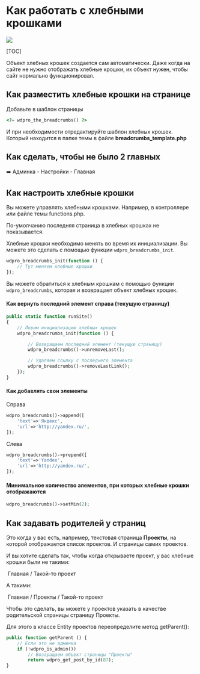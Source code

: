 # Как работать с хлебными крошками

[![](http://img.youtube.com/vi/7xEYpWbzdII/0.jpg)](http://www.youtube.com/watch?v=7xEYpWbzdII "")

[TOC]

Объект хлебных крошек создается сам автоматически. Даже когда на сайте не нужно отображать хлебные крошки, их объект нужен, чтобы сайт нормально функционировал.



## Как разместить хлебные крошки на странице

Добавьте в шаблон страницы

```php
<?= wdpro_the_breadcrumbs() ?>
```

И при необходимости отредактируйте шаблон хлебных крошек. Который находится в папке темы в файле **breadcrumbs_template.php**



## Как сделать, чтобы не было 2 главных

:arrow_right: Админка - Настройки - Главная



## Как настроить хлебные крошки

Вы можете управлять хлебными крошками. Например, в контроллере или файле темы functions.php.

По-умолчанию последняя страница в хлебных крошках не показывается.

Хлебные крошки необходимо менять во время их инициализации. Вы можете это сделать с помощью функции `wdpro_breadcrumbs_init`. 

```php
wdpro_breadcrumbs_init(function () {
	// Тут меняем хлебные крошки
});
```

Вы можете обратиться к хлебным крошкам с помощью функции `wdpro_breadcrumbs`, которая и возвращает объект хлебных крошек.



#### Как вернуть последний элемент справа (текущую страницу)

```php
public static function runSite()
{
    // Ловим инициализацию хлебных крошек
    wdpro_breadcrumbs_init(function () {

        // Возвращаем последний элемент (текущую страницу)
        wdpro_breadcrumbs()->unremoveLast();

        // Удаляем ссылку с последнего элемента
        wdpro_breadcrumbs()->removeLastLink();
    });
}
```



#### Как добавлять свои элементы

Справа

```php
wdpro_breadcrumbs()->append([
    'text'=>'Яндекс',
    'url'=>'http://yandex.ru/',
]);
```

Слева

```php
wdpro_breadcrumbs()->prepend([
    'text'=>'Yandex',
    'url'=>'http://yandex.ru/',
]);
```



#### Минимальное количество элементов, при которых хлебные крошки отображаются

```php
wdpro_breadcrumbs()->setMin(2);
```



## Как задавать родителей у страниц

Это когда у вас есть, например, текстовая страница **Проекты**, на которой отображается список проектов. И страницы самих проектов.

И вы хотите сделать так, чтобы когда открываете проект, у вас хлебные крошки были не такими:

​	Главная / Такой-то проект

А такими:

​	Главная / Проекты / Такой-то проект

Чтобы это сделать, вы можете у проектов указать в качестве родительской страницы страницу Проекты.

Для этого в классе Entity проектов переопределите метод getParent():

```php
public function getParent () {
    // Если это не админка
    if (!wdpro_is_admin())
		// Возаращаем объект страницы "Проекты"
        return wdpro_get_post_by_id(87);
}
```

